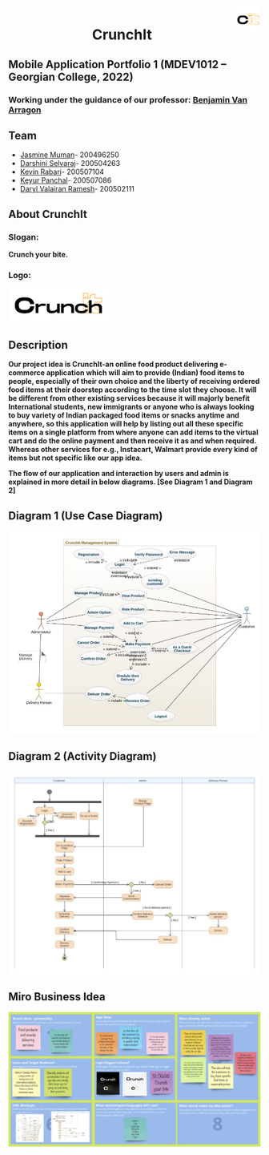 <img align="right" src="./images/Crunchit-blackSmall.png" height="50" width="50"/> 

<div align="center">
    <h1>CrunchIt</h1>
</div>

<div>
    <h2> Mobile Application Portfolio 1 (MDEV1012 – Georgian College, 2022)</h2>
    <h3> Working under the guidance of our professor: <a href="mailto:benjamin.vanarragon@georgiancollege.ca" target="_blank">Benjamin Van Arragon</a> </h3>
        
</div>

<div>
    <h2> Team </h2>
    <ul>
        <li> <a href="mailto:200496250@student.georgianc.on.ca" target="_blank">Jasmine Muman</a>- 200496250 </li>
        <li> <a href="mailto:200504263@student.georgianc.on.ca" target="_blank">Darshini Selvaraj</a>- 200504263 </li>
        <li> <a href="mailto:200507104@student.georgianc.on.ca" target="_blank">Kevin Rabari</a>- 200507104 </li>
        <li> <a href="mailto:200507086@student.georgianc.on.ca" target="_blank">Keyur Panchal</a>- 200507086 </li>
        <li> <a href="mailto:200502111@student.georgianc.on.ca" target="_blank">Daryl Valairan Ramesh</a>- 200502111 </li>
    </ul>
</div>

<div>
    <h2> About CrunchIt </h2>
    <h3> Slogan: </h3>
    <b> Crunch your bite. <b>
    <h3> Logo: </h3>
    <img src="./images/Crunchit-blackBig.png" width="200" /> 
</div>

<div>
    <h2> Description </h2>
    <p>Our project idea is CrunchIt-an online food product delivering e-commerce application which will aim to provide (Indian) food items to people, especially of their own         choice and the liberty of receiving ordered food items at their doorstep according to the time slot they choose. It will be different from other existing services because it     will majorly benefit International students, new immigrants or anyone who is always looking to buy variety of Indian packaged food items or snacks anytime and anywhere, so       this application will help by listing out all these specific items on a single platform from where anyone can add items to the virtual cart and do the online payment and         then receive it as and when required. Whereas other services for e.g., Instacart, Walmart provide every kind of items but not specific like our app idea. </p>
    <p>The flow of our application and interaction by users and admin is explained in more detail in below diagrams. [See Diagram 1 and Diagram 2] </p>
</div>

<div>
    <h2> Diagram 1 (Use Case Diagram)</h2>
    <img src="./images/CrunchIt UseCaseDiagram.jpeg" />
</div>

<div>
    <h2> Diagram 2 (Activity Diagram)</h2>
    <img src="./images/CrunchIt ActivityDiagram.jpeg" />
</div>

<div>
    <h2> Miro Business Idea</h2>
    <img src="./images/Miro Business Idea.png" />
</div>

